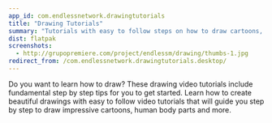 ```yaml
---
app_id: com.endlessnetwork.drawingtutorials
title: "Drawing Tutorials"
summary: "Tutorials with easy to follow steps on how to draw cartoons, human body parts and more."
dist: flatpak
screenshots:
  - http://grupopremiere.com/project/endlessm/drawing/thumbs-1.jpg
redirect_from: /com.endlessnetwork.drawingtutorials.desktop/
---
```


<p>Do you want to learn how to draw? These drawing video tutorials include fundamental step by step tips for you to get started. Learn how to create beautiful drawings with easy to follow video tutorials that will guide you step by step to draw impressive cartoons, human body parts and more.</p>
